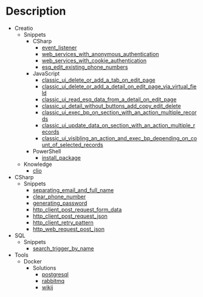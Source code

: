 # Description

* Creatio
  * Snippets
    * CSharp
      * [event_listener](./Creatio/Snippets/CSharp/event_listener.cs)
      * [web_services_with_anonymous_authentication](./Creatio/Snippets/CSharp/web_services_with_anonymous_authentication.cs)
      * [web_services_with_cookie_authentication](./Creatio/Snippets/CSharp/web_services_with_cookie_authentication.cs)
      * [esq_edit_existing_phone_numbers](./Creatio/Snippets/CSharp/esq_edit_existing_phone_numbers.cs)
    * JavaScript
      * [classic_ui_delete_or_add_a_tab_on_edit_page](./Creatio/Snippets/JavaScript/classic_ui_delete_or_add_a_tab_on_edit_page.js)
      * [classic_ui_delete_or_add_a_detail_on_edit_page_via_virtual_field](./Creatio/Snippets/JavaScript/classic_ui_delete_or_add_a_detail_on_edit_page_via_virtual_field.js)
      * [classic_ui_read_esq_data_from_a_detail_on_edit_page](./Creatio/Snippets/JavaScript/classic_ui_read_esq_data_from_a_detail_on_edit_page.js)
      * [classic_ui_detail_without_buttons_add_copy_edit_delete](./Creatio/Snippets/JavaScript/classic_ui_detail_without_buttons_add_copy_edit_delete.js)
      * [classic_ui_exec_bp_on_section_with_an_action_multiple_records](./Creatio/Snippets/JavaScript/classic_ui_exec_bp_on_section_with_an_action_multiple_records.js)
      * [classic_ui_update_data_on_section_with_an_action_multiple_records](./Creatio/Snippets/JavaScript/classic_ui_update_data_on_section_with_an_action_multiple_records.js)
      * [classic_ui_visibling_an_action_and_exec_bp_depending_on_count_of_selected_records](./Creatio/Snippets/JavaScript/classic_ui_visibling_an_action_and_exec_bp_depending_on_count_of_selected_records.js)
    * PowerShell
      * [install_package](./Creatio/Snippets/PowerShell/install_package.ps1)
  * Knowledge
    * [clio](./Creatio/Knowledge/clio.md)
* CSharp
  * Snippets
    * [separating_email_and_full_name](./CSharp/Snippets/separating_email_and_full_name.cs)
    * [clear_phone_number](./CSharp/Snippets/clear_phone_number.cs)
    * [generating_password](./CSharp/Snippets/generating_password.cs)
    * [http_client_post_request_form_data](./CSharp/Snippets/http_client_post_request_form_data.cs)
    * [http_client_post_request_json](./CSharp/Snippets/http_client_post_request_json.cs)
    * [http_client_retry_pattern](./CSharp/Snippets/http_client_retry_pattern.cs)
    * [http_web_request_post_json](./CSharp/Snippets/http_web_request_post_json.cs)
* SQL
  * Snippets
    * [search_trigger_by_name](./SQL/Snippets/search_trigger_by_name.sql)
* Tools
  * Docker
    * Solutions
      * [postgresql](./Tools/Docker/Solutions/postgresql/docker-compose.yaml)
      * [rabbitmq](./Tools/Docker/Solutions/rabbitmq/docker-compose.yaml)
      * [wikij](./Tools/Docker/Solutions/wikijs/docker-compose.yaml)

